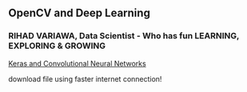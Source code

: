 ## OpenCV and Deep Learning

### RIHAD VARIAWA, Data Scientist - Who has fun LEARNING, EXPLORING & GROWING

[Keras and Convolutional Neural Networks](https://www.pyimagesearch.com/2018/04/16/keras-and-convolutional-neural-networks-cnns/)

download file using faster internet connection!